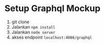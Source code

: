 # Setup Graphql Mockup
1. git clone 
2. Jalankan `npm install`
3. Jalankan `node server`
4. akses endpoint `localhost:4000/graphql`